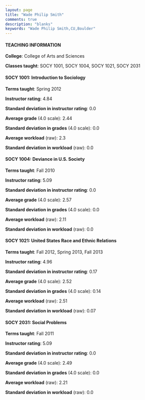 ```yaml
---
layout: page
title: "Wade Philip Smith" 
comments: true
description: "blanks"
keywords: "Wade Philip Smith,CU,Boulder"
---
```

<head>
<script src="https://ajax.googleapis.com/ajax/libs/jquery/2.1.3/jquery.min.js"></script>
<script src="https://dl.dropboxusercontent.com/s/pc42nxpaw1ea4o9/highcharts.js?dl=0"></script>
<!-- <script src="../assets/js/highcharts.js"></script> -->
<style type="text/css">@font-face {
	font-family: "Bebas Neue";
	src: url(https://www.filehosting.org/file/details/544349/BebasNeue Regular.otf) format("opentype");
	}
	h1.Bebas { 
		font-family: "Bebas Neue", Verdana, Tahoma;
	}
</style>
</head>
	   
#### TEACHING INFORMATION

**College**: College of Arts and Sciences

**Classes taught**: SOCY 1001, SOCY 1004, SOCY 1021, SOCY 2031

#### SOCY 1001: Introduction to Sociology

**Terms taught**: Spring 2012

**Instructor rating**: 4.84

**Standard deviation in instructor rating**: 0.0

**Average grade** (4.0 scale): 2.44

**Standard deviation in grades** (4.0 scale): 0.0

**Average workload** (raw): 2.3

**Standard deviation in workload** (raw): 0.0

#### SOCY 1004: Deviance in U.S. Society

**Terms taught**: Fall 2010

**Instructor rating**: 5.09

**Standard deviation in instructor rating**: 0.0

**Average grade** (4.0 scale): 2.57

**Standard deviation in grades** (4.0 scale): 0.0

**Average workload** (raw): 2.11

**Standard deviation in workload** (raw): 0.0

#### SOCY 1021: United States Race and Ethnic Relations

**Terms taught**: Fall 2012, Spring 2013, Fall 2013

**Instructor rating**: 4.96

**Standard deviation in instructor rating**: 0.17

**Average grade** (4.0 scale): 2.52

**Standard deviation in grades** (4.0 scale): 0.14

**Average workload** (raw): 2.51

**Standard deviation in workload** (raw): 0.07

#### SOCY 2031: Social Problems

**Terms taught**: Fall 2011

**Instructor rating**: 5.09

**Standard deviation in instructor rating**: 0.0

**Average grade** (4.0 scale): 2.49

**Standard deviation in grades** (4.0 scale): 0.0

**Average workload** (raw): 2.21

**Standard deviation in workload** (raw): 0.0

